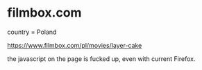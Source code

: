 # filmbox.com

country = Poland

https://www.filmbox.com/pl/movies/layer-cake

the javascript on the page is fucked up, even with current Firefox.
